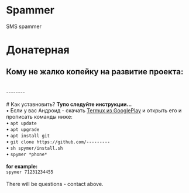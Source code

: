 # Spammer
SMS spammer<br>
# Донатерная
<b>Кому не жалко копейку на развитие проекта:</b><br>
--------
<br>
--------
<br>
<br>
# Как уставновить?
<b>Тупо следуйте инструкции...</b><br>
• Если у вас Андроид - скачать <a href="https://play.google.com/store/apps/details?id=com.termux&hl=ru">Termux из GooglePlay</a> и открыть его и прописать команды ниже:<br>
• <code>apt update</code><br>
• <code>apt upgrade</code><br>
• <code>apt install git</code><br>
• <code>git clone https://github.com/---------</code><br>
• <code>sh spymer/install.sh</code><br>
• <code>spymer *phone*</code><br>
<br>
<b>for example:</b><br>
<code>spymer 71231234455</code><br><br>
There will be questions - contact above.<br>
<br><br>

